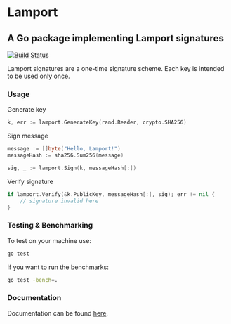 # Lamport

## A Go package implementing Lamport signatures

[![Build Status](https://travis-ci.org/ureeves/lamport.svg?branch=master)](https://travis-ci.org/ureeves/lamport)

Lamport signatures are a one-time signature scheme. Each key is intended to be used only once.

### Usage

Generate key

``` Go
k, err := lamport.GenerateKey(rand.Reader, crypto.SHA256)
```

Sign message

``` Go
message := []byte("Hello, Lamport!")
messageHash := sha256.Sum256(message)

sig, _ := lamport.Sign(k, messageHash[:])
```

Verify signature

``` Go
if lamport.Verify(&k.PublicKey, messageHash[:], sig); err != nil {
    // signature invalid here
}
```

### Testing & Benchmarking

To test on your machine use:

``` Bash
go test
```

If you want to run the benchmarks:

``` Bash
go test -bench=.
```

### Documentation

Documentation can be found [here](https://godoc.org/github.com/ureeves/lamport).

